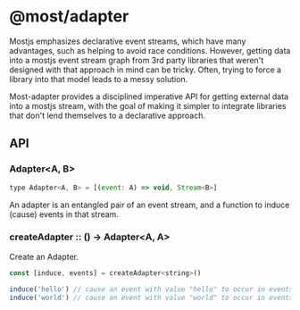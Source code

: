 # @most/adapter

Mostjs emphasizes declarative event streams, which have many advantages, such as helping to avoid race conditions.  However, getting data into a mostjs event stream graph from 3rd party libraries that weren't designed with that approach in mind can be tricky.  Often, trying to force a library into that model leads to a messy solution.

Most-adapter provides a disciplined imperative API for getting external data into a mostjs stream, with the goal of making it simpler to integrate libraries that don't lend themselves to a declarative approach.

## API

### Adapter&lt;A, B&gt;

```js
type Adapter<A, B> = [(event: A) => void, Stream<B>]
```

An adapter is an entangled pair of an event stream, and a function to induce
(cause) events in that stream.

### createAdapter :: () &rarr; Adapter&lt;A, A&gt;

Create an Adapter.

```js
const [induce, events] = createAdapter<string>()

induce('hello') // cause an event with value "hello" to occur in events
induce('world') // cause an event with value "world" to occur in events
```